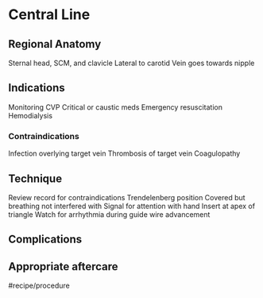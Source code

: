 # Central Line
## Regional Anatomy
Sternal head, SCM, and clavicle
Lateral to carotid
Vein goes towards nipple

## Indications
Monitoring CVP
Critical or caustic meds
Emergency resuscitation
Hemodialysis

### Contraindications
Infection overlying target vein
Thrombosis of target vein
Coagulopathy

## Technique
Review record for contraindications
Trendelenberg position
Covered but breathing not interfered with
Signal for attention with hand
Insert at apex of triangle
Watch for arrhythmia during guide wire advancement

## Complications
## Appropriate aftercare

#recipe/procedure